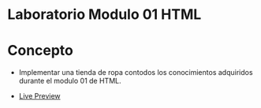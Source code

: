 # Laboratorio Modulo 01 HTML

# Concepto

- Implementar una tienda de ropa contodos los conocimientos adquiridos durante el modulo 01 de HTML.

- [Live Preview](https://658ae85556d734ada9d1a3a7--candid-sawine-1074b8.netlify.app/)
